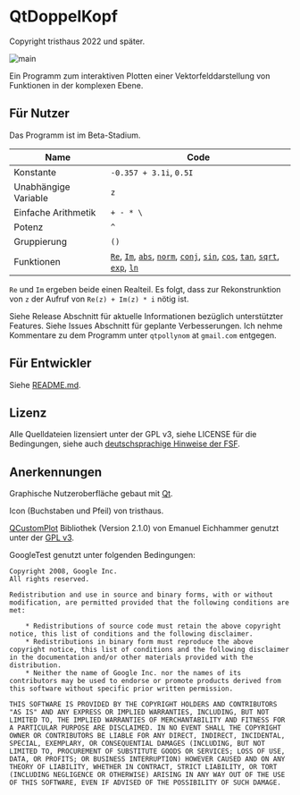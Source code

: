 ﻿# QtDoppelKopf

Copyright tristhaus 2022 und später.

![main](/../screenshot/screenshot.png?raw=true)

Ein Programm zum interaktiven Plotten einer Vektorfelddarstellung von Funktionen in der komplexen Ebene.

## Für Nutzer

Das Programm ist im Beta-Stadium.

| Name  | Code  |
|---|---|
| Konstante | `-0.357 + 3.1i`, `0.5I` |
| Unabhängige Variable | `z` |
| Einfache Arithmetik | `+ - * \` |
| Potenz | `^` |
| Gruppierung |  `()` |
| Funktionen | [`Re`](https://en.cppreference.com/w/cpp/numeric/complex/real), [`Im`](https://en.cppreference.com/w/cpp/numeric/complex/imag), [`abs`](https://en.cppreference.com/w/cpp/numeric/complex/abs), [`norm`](https://en.cppreference.com/w/cpp/numeric/complex/norm), [`conj`](https://en.cppreference.com/w/cpp/numeric/complex/conj), [`sin`](https://en.cppreference.com/w/cpp/numeric/complex/sin), [`cos`](https://en.cppreference.com/w/cpp/numeric/complex/cos), [`tan`](https://en.cppreference.com/w/cpp/numeric/complex/tan), [`sqrt`](https://en.cppreference.com/w/cpp/numeric/complex/sqrt), [`exp`](https://en.cppreference.com/w/cpp/numeric/exp), [`ln`](https://en.cppreference.com/w/cpp/numeric/complex/log) |

`Re` und `Im` ergeben beide einen Realteil. Es folgt, dass zur Rekonstrunktion von `z` der Aufruf von `Re(z) + Im(z) * i` nötig ist.

Siehe Release Abschnitt für aktuelle Informationen bezüglich unterstützter Features. Siehe Issues Abschnitt für geplante Verbesserungen. Ich nehme Kommentare zu dem Programm unter `qtpollynom` at `gmail.com` entgegen.

## Für Entwickler

Siehe [README.md](README.md).

## Lizenz

Alle Quelldateien lizensiert unter der GPL v3, siehe LICENSE für die Bedingungen, siehe auch [deutschsprachige Hinweise der FSF](https://www.gnu.org/licenses/quick-guide-gplv3).

## Anerkennungen

Graphische Nutzeroberfläche gebaut mit [Qt](https://doc.qt.io/).

Icon (Buchstaben und Pfeil) von tristhaus.

[QCustomPlot](https://www.qcustomplot.com/) Bibliothek (Version 2.1.0) von Emanuel Eichhammer genutzt unter der [GPL v3](https://www.gnu.org/licenses/gpl-3.0.html).

GoogleTest genutzt unter folgenden Bedingungen:

```
Copyright 2008, Google Inc.
All rights reserved.

Redistribution and use in source and binary forms, with or without
modification, are permitted provided that the following conditions are
met:

    * Redistributions of source code must retain the above copyright
notice, this list of conditions and the following disclaimer.
    * Redistributions in binary form must reproduce the above
copyright notice, this list of conditions and the following disclaimer
in the documentation and/or other materials provided with the
distribution.
    * Neither the name of Google Inc. nor the names of its
contributors may be used to endorse or promote products derived from
this software without specific prior written permission.

THIS SOFTWARE IS PROVIDED BY THE COPYRIGHT HOLDERS AND CONTRIBUTORS
"AS IS" AND ANY EXPRESS OR IMPLIED WARRANTIES, INCLUDING, BUT NOT
LIMITED TO, THE IMPLIED WARRANTIES OF MERCHANTABILITY AND FITNESS FOR
A PARTICULAR PURPOSE ARE DISCLAIMED. IN NO EVENT SHALL THE COPYRIGHT
OWNER OR CONTRIBUTORS BE LIABLE FOR ANY DIRECT, INDIRECT, INCIDENTAL,
SPECIAL, EXEMPLARY, OR CONSEQUENTIAL DAMAGES (INCLUDING, BUT NOT
LIMITED TO, PROCUREMENT OF SUBSTITUTE GOODS OR SERVICES; LOSS OF USE,
DATA, OR PROFITS; OR BUSINESS INTERRUPTION) HOWEVER CAUSED AND ON ANY
THEORY OF LIABILITY, WHETHER IN CONTRACT, STRICT LIABILITY, OR TORT
(INCLUDING NEGLIGENCE OR OTHERWISE) ARISING IN ANY WAY OUT OF THE USE
OF THIS SOFTWARE, EVEN IF ADVISED OF THE POSSIBILITY OF SUCH DAMAGE.
```
